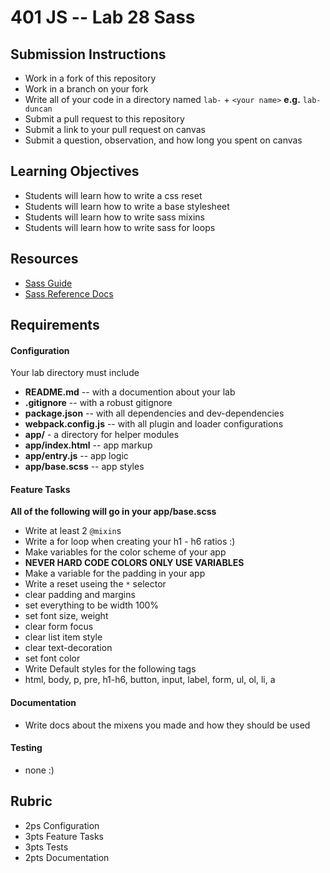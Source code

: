 401 JS --  Lab 28 Sass
===

## Submission Instructions
  * Work in a fork of this repository
  * Work in a branch on your fork
  * Write all of your code in a directory named `lab-` + `<your name>` **e.g.** `lab-duncan`
  * Submit a pull request to this repository
  * Submit a link to your pull request on canvas
  * Submit a question, observation, and how long you spent on canvas  
  
## Learning Objectives  
* Students will learn how to write a css reset
* Students will learn how to write a base stylesheet 
* Students will learn how to write sass mixins
* Students will learn how to write sass for loops

## Resources  
* [Sass Guide](http://sass-lang.com/guide)
* [Sass Reference Docs](http://sass-lang.com/documentation/file.SASS_REFERENCE.html)

## Requirements  
#### Configuration  
<!-- list of files, configurations, tools, ect that are required -->
Your lab directory must include  
* **README.md** -- with a documention about your lab
* **.gitignore** -- with a robust gitignore
* **package.json** -- with all dependencies and dev-dependencies 
* **webpack.config.js** -- with all plugin and loader configurations
* **app/** - a directory for helper modules
* **app/index.html** -- app markup
* **app/entry.js** -- app logic
* **app/base.scss** -- app styles
 
#### Feature Tasks  
**All of the following will go in your app/base.scss**  
* Write at least 2 `@mixin`s
* Write a for loop when creating your h1 - h6 ratios :)
* Make variables for the color scheme of your app 
 * **NEVER HARD CODE COLORS ONLY USE VARIABLES**
* Make a variable for the padding in your app
* Write a reset useing the `*` selector
 * clear padding and margins
 * set everything to be width 100%
 * set font size, weight
 * clear form focus
 * clear list item style
 * clear text-decoration
 * set font color
* Write Default styles for the following tags
 * html, body, p, pre, h1-h6, button, input, label, form, ul, ol, li, a
 
####  Documentation  
* Write docs about the mixens you made and how they should be used

#### Testing  
* none :) 

## Rubric  
* 2ps Configuration
* 3pts Feature Tasks
* 3pts Tests
* 2pts Documentation

<!-- links --> 
